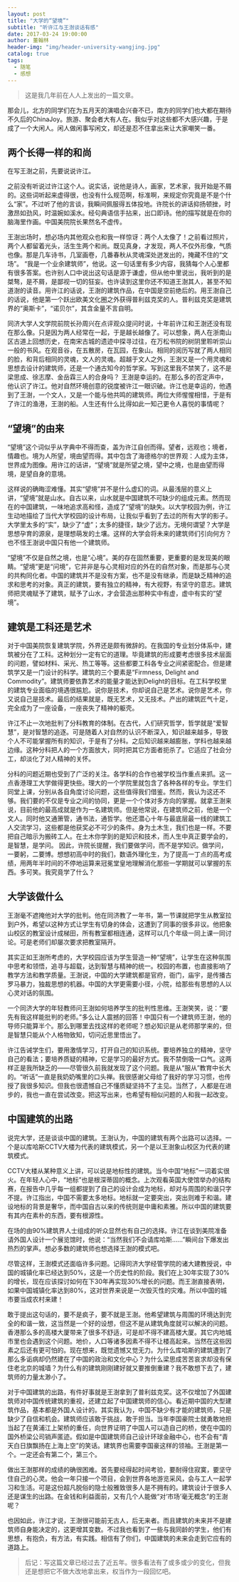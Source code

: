 ```yaml
---
layout: post
title: "大学的“望境”"
subtitle: "听许江与王澍谈话有感"
date: 2017-03-24 19:00:00
author: 董翰林
header-img: "img/header-university-wangjing.jpg"
catalog: true
tags:
  - 随笔
  - 感想
---
```


> 这是我几年前在人人上发出的一篇文章。

那会儿，北方的同学们在为五月天的演唱会兴奋不已，南方的同学们也大都在期待不久后的ChinaJoy。旅游、聚会者大有人在。我似乎对这些都不大感兴趣，于是成了一个大闲人。闲人做闲事写闲文，却还是忍不住拿出来让大家嘲笑一番。
 
## 两个长得一样的和尚
 
在写王澍之前，先要说说许江。

之前没有听说过许江这个人。说实话，说他是诗人，画家，艺术家，我开始是不屑的。这些词听起来虚得很，也没有什么规范啊，标准啊，来规定你究竟是不是个什么“家”。不过听了他的言谈，我瞬间佩服得五体投地。许院长的讲话抑扬顿挫，时激昂如劲风，时温婉如溪水。经句典语信手拈来，出口即诗。他的描写就是在你的脑海里作画。中国美院院长果然名不虚传。

王澍出场时，想必场内其他观众也和我一样惊讶：两个人太像了！之前看过照片，两个人都留着光头，活生生两个和尚。既见真身，才发现，两人不仅外形像，气质也像。那是几车诗书，几室画卷，几番春秋从灵魂深处迸发出的，掩藏不住的“文场”。
 “我是一个业余建筑师”，他说。这一句话里有多少内容，我猜每个人心里都有很多答案。也许别人口中说出这句话是源于谦虚，但从他中里说出，我听到的是桀骜，是不屑，是鄙视一切的狂妄。也许读到这里你还不知道王澍其人，甚至不知道澍的读音。用许江的话说，王澍的建筑作品，在中国是空前绝后的。用王澍自己的话说，他是第一个跃出欧美文化圈之外获得普利兹克奖的人。普利兹克奖是建筑界的“奥斯卡”，“诺贝尔”，其含金量不言自明。

同济大学人文学院前院长孙周兴在点评观众提问时说，十年前许江和王澍还没有现在那么像。只是因为两人经常在一起，于是越长越像了。可以想象，两人在浙南山区古道上回想历史，在南宋古城的遗迹中探寻过往，在万松书院的树阴里聆听崇山一般的书风。在观音谷，在五散房，在瓦园，在象山。相同的阅历写就了两人相同的脸，和背后相同的灵魂，文人的灵魂。超越于文人之外，王澍又是一个用灵魂和思想去设计的建筑师，还是一个通古知今的哲学家。写到这里我不禁笑了，这不是梁思成、徐志摩、金岳霖三人的合身吗？
王澍是幸运的。在那么多的否定声中，他认识了许江。他对自然环境创意的锐度被许江一眼识破。许江也是幸运的，他遇到了王澍，一个文人，又是一个能与他共鸣的建筑师。两位大师惺惺相惜，于是有了许江的渔港，王澍的船。人生还有什么比得如此一知己更令人喜悦的事情呢？
 
## “望境”的由来
 
“望境”这个词似乎从字典中不得而查，盖为许江自创而得。望者，远观也；境者，情趣也。境为人所望，境由望而得。其中包含了海德格尔的世界观：人成为主体，世界成为图像。用许江的话讲，“望境”就是所望之境，望中之境，也是由望而得境，是望自身的意境。

这样说的确晦涩难懂。其实“望境”并不是什么虚幻的词。从最浅层的意义上讲，“望境”就是山水。自古以来，山水就是中国建筑不可缺少的组成元素。然而现在的中国建筑，一味地追求高和怪，造成了“望境”的缺失。以大学校园为例，许江生动地描绘了当代大学校园的设计布局，让我似乎看到了去过的所有大学的影子。大学里太多的“实”，缺少了“虚”；太多的捷径，缺少了远方。无境何谓望？大学是思想孕育的源泉，是理想萌发的土壤。这样的大学会将未来的建筑师们引向何方？也不怪王澍说中国只有他一个建筑师。

“望境”不仅是自然之境，也是“心境”。美的存在固然重要，更重要的是发现美的眼睛。“望境”更是“问境”，它并非是与心灵相对应的外在的自然对象，而是那与心灵的共构同化者。中国的建筑并不是没有方案，也不是没有继承，而是缺乏精神的追求和思考的对象。真正的建筑，要有独立的精神，有大视野，有坚守的意志。建筑师把灵魂赋予了建筑，赋予了山水，才会营造出那种实中有虚，虚中有实的“望境”。
 
## 建筑是工科还是艺术
 
对于中国美院恢复建筑学院，外界还是颇有微辞的。在我国的专业划分体系中，建筑被分在了工科。这种划分一定有它的道理。毕竟建筑的形成要考虑很多技术层面的问题，譬如材料、采光、热工等等。这些都要工科各专业之间紧密配合。但是建筑学又是一门设计的科学。建筑的三个要素是“Firmness, Delight and Commodity”。建筑师要依靠艺术的能量才能达到Delight的目标。在工科学校里的建筑专业面临的境遇很尴尬。说你是技术，你却说自己是艺术。说你是艺术，你又说自己是技术。最后的结果就是，既无艺术，又无技术。产出的建筑匠气十足，完全成为了一座设备，一座丧失了精神的躯壳。

许江不止一次地批判了分科教育的体制。在古代，人们研究哲学，哲学就是“爱智慧”，是对智慧的追逐。可是随着人对自然的认识不断深入，知识越来越多，导致个人不可能掌握所有的知识，于是有了分科。之后知识越来越膨胀，学科也越来越边缘。这种分科把人的一个方面放大，同时把其它方面者扼杀了。它适应了社会分工，却淡化了对人精神的关怀。

分科的问题近期也受到了广泛的关注。各学科的合作也被学校当作重点来抓。这一点香港理工大学做得更快些。理大的一个学院里就包含了各种各样的专业。学生们同堂上课，分别从各自角度讨论问题，这些值得我们借鉴。然而，我认为这还不够。我们要的不仅是专业之间的协同，更是一个个体对多方向的掌握。就拿王澍来说，目前他的最高成就是作为一名建筑师。但是他常说，在建筑师之前，他是一个文人。同时他又通箫管，通书法，通哲学。他还潜心十年与最底层最一线的建筑工人交流学习，这些都是他获奖必不可少的条件。身为土木生，我们也是一样。不要把自己暗示为搬砖工人。在土木你学到的是知识和技术，而人生中真正要学会的，是智慧，是学问。
因此，许院长提醒，我们要做学问，而不是学知识。做学问，一要躬，二要博。想想初高中时的我们，数语外理化生，为了提高一丁点的高考成绩，用两年半时间的不停地运算来冠冕堂皇地理解消化那些一学期就可以掌握的东西。多可笑。我究竟学了什么？
 
## 大学该做什么
 
王澍毫不遮掩他对大学的批判。他在同济教了一年书，第一节课就把学生从教室拉到户外，希望以这种方式让学生有切身的体会，这遭到了同事的很多非议。他把象山校区的教室设计成梯田，所有教室都相连通，这样可以几个年级一同上课一同讨论。可是老师们却屡次要求把教室隔开。

其实正如王澍所考虑的，大学校园应该为学生营造一种“望境”，让学生在这种氛围中思考和领悟，追寻与超载，达到智慧与精神的统一。校园的布置，也直接影响了教学方法和教学质量。王澍说，中国的大学建筑都是官府，衙门，庙宇，是传播古罗马暴力，独裁思想的机器。中国的大学更需要小径，小院，给那些有思想的人以心灵对话的氛围。

一个同济大学的年轻教师问王澍如何培养学生的批判性思维。王澍笑笑，说：“要先有我这样能批判的老师。”多么让人震撼的回答！中国只有一个建筑师王澍，他的导师只能算半个。那么到哪里去找这样的老师呢？想必知识是从老师那学来的，但是智慧只能从个人格物致知，切问近思里悟出了。

许江告诫学生们，要用激情学习，打开自己的知识系统。要培养独立的精神，坚守自己的看法；要培养质疑的精神，它是学习的最好方式。我不禁倒吸一口气。这两样正是我所缺乏的——尽管很久前我就发现了这个问题。我是从“服从”教育中长大的。“听话”一直是我奶奶嘴里的口头禅。我很感谢父母给了我好的学习习惯，也传授了我很多知识。但我也很遗憾自己不懂质疑坚持不了主见。当然了，人都是在进步的，我也一直在尝试改变。把这写出来，也希望有相似问题的人和我一起改变。
 
## 中国建筑的出路
 
说完大学，还是谈谈中国的建筑。王澍认为，中国的建筑有两个出路可以选择。一个是以库哈斯CCTV大楼为代表的建筑模式，另一个是以王澍象山校区为代表的建筑模式。

CCTV大楼从某种意义上讲，可以说是地标性的建筑。当今中国“地标”一词着实很火。在年轻人心中，“地标”也是根深蒂固的概念。上次观看英国大使馆举办的结构赛，在报告中几乎每一组都提到了自己的设计会成为地标，却对与周围的和谐只字不提。许江指出，中国不需要太多地标。地标就一定要突出，突出则难于和谐。建设地标的背景是奢华，而中国自古以来的传统则是中庸和素雅。所以中国的建筑要有其内在素朴的东西，要有根源性。

在场的由90%建筑界人士组成的听众显然也有自己的选择。许江在谈到美院准备请外国人设计一个展览馆时，他说：“当然我们不会请库哈斯……”瞬间台下爆发出热烈的掌声。想必多数的建筑师也想选择王澍的模式吧。

尽管这样，王澍模式还面临许多问题。记得同济大学经管学院的诸大建教授说，中国的城镇化率已经达到50%，这是一个历史性的阶段。我们在上30年实现了30%的增长，现在应该探讨如何在下30年再实现30%增长的问题。而王澍直接表明，如果中国城镇化率达到80%，这对世界来说是一次毁灭性的灾难。所以中国的城市要当成农村来建！

敢于提出这句话的，要不是疯子，要不就是王澍。他希望建筑与周围的环境达到完全的和谐一致，这当然是一个好的设想，但这不是从建筑角度就可以解决的问题。香港那么多的高楼大厦带来了很多不舒适，可是却不得不建高楼大厦。其它内地城市里也会遇到这个问题。地价，人口等诸多因素不得不让楼高起来。当然在这些因素之后还有更可怕的。现在想来，既觉遗憾又觉无力。为什么库哈斯的建筑遭到了那么多诟病却仍然建在了中国的政治和文化中心？为什么梁思成苦苦哀求却没有保住老北京的城墙？为什么有的建筑刚刚建好就又要推倒重建？我不敢想下去了，建筑师的力量太渺小了。

对于中国建筑的出路，有件好事就是王澍拿到了普利兹克奖。这不仅增加了外国建筑师对中国传统建筑的重视，还建立起了中国建筑师的信心。看近期中国的大型建筑作品，基本都是外国人设计的。其实我认为，中国不缺少有才能的建筑师，只是缺少了自信和机会。建筑师应该敢于挑战，敢于担当。当年李国豪院士就勇敢地担当起了在黄浦江上架桥的重任，向世界证明了中国人可以造自己的桥，使在中国的国外桥梁公司销声匿迹。假如是中国建筑师自己设计环球金融中心，也不会有“青天白日旗飘扬在上海上空”的笑话。建筑界也需要李国豪这样的领袖。王澍是第一个。一定还会有第二个，第三个。

做出王澍那样的成绩的确很困难。首先要经得起时间考验，要耐得住寂寞，要坚守住自己的心灵。他会一年只接一个项目，会到世界各地游览采风，会与工人一起学习和生活。可是这份超凡脱俗的隐士般雅致很多人是不拥有的。建筑设计于很多人还是谋生的出路。在金钱和利益面前，又有几个人能做“对‘市场’毫无概念”的王澍呢？

也因如此，许江才说，王澍很可能前无古人，后无来者。而且建筑的未来并不是建筑师自身能决定的，这更增其变数。不过我也看到了一些与我同龄的学生，他们有思想，有抱负，有方法，有实践。相信有了你们，中国建筑的未来会走到它应有的道路上。

> 后记：写这篇文章已经过去了近五年。很多看法有了或多或少的变化，但我还是想把它不做大改地拿出来，权当作为一段回忆吧。

